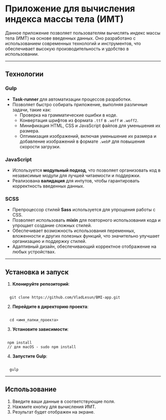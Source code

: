 # Приложение для вычисления индекса массы тела (ИМТ)
Данное приложение позволяет пользователям вычислять индекс массы тела (ИМТ) на основе введенных данных. Оно разработано с использованием современных технологий и инструментов, что обеспечивает высокую производительность и удобство в использовании.

---

## Технологии

### Gulp
- **Task-runner** для автоматизации процессов разработки.
- Позволяет быстро собирать приложение, выполняя различные задачи, такие как:
  - Проверка на грамматические ошибки в коде.
  - Конвертация шрифтов из формата `.ttf` в `.woff` и `.woff2`.
  - Минификация HTML, CSS и JavaScript файлов для уменьшения их размера.
  - Оптимизация изображений, включая уменьшение их размера и добавление изображений в формате `.webP` для повышения скорости загрузки.

### JavaScript
- Используется **модульный подход**, что позволяет организовать код в независимые модули для лучшей читаемости и поддержки.
- Реализована **валидация** для инпутов, чтобы гарантировать корректность введенных данных.


### SCSS
- Препроцессор стилей **Sass** используется для упрощения работы с CSS.
- Позволяет использовать **mixin** для повторного использования кода и упрощает создание сложных стилей.
- Обеспечивает возможность использования переменных, вложенности и других полезных функций, что значительно улучшает организацию и поддержку стилей.
- Адаптивный дизайн, обеспечивающий корректное отображение на любых устройствах.

---

## Установка и запуск
1. **Клонируйте репозиторий**:
```console

  git clone https://github.com/VladLesun/BMI-app.git
```
2. **Перейдите в директорию проекта**:
```console

  cd <имя_папки_проекта>
```
3. **Установите зависимости**:
 ```console

  npm install
  // для macOS - sudo npm install
 ```
4. **Запустите Gulp**:
```console

  gulp
```
---

## Использование
1. Введите ваши данные в соответствующие поля.
2. Нажмите кнопку для вычисления ИМТ.
3. Результат будет отображен на экране.

